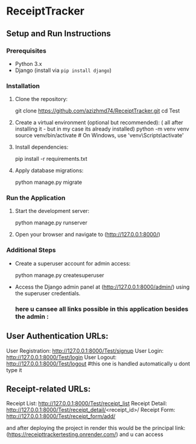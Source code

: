 # ReceiptTracker

## Setup and Run Instructions

### Prerequisites
- Python 3.x
- Django (install via `pip install django`)

### Installation
1. Clone the repository:
   
    git clone https://github.com/azizhmd74/ReceiptTracker.git
    cd Test


2. Create a virtual environment (optional but recommended):
( all after installing it - but in my case its already installed)
    python -m venv venv
    source venv/bin/activate   # On Windows, use 'venv\Scripts\activate'


3. Install dependencies:

    pip install -r requirements.txt
 

4. Apply database migrations:

    python manage.py migrate
 

### Run the Application
1. Start the development server:
 
    python manage.py runserver


2. Open your browser and navigate to (http://127.0.0.1:8000/)

### Additional Steps
- Create a superuser account for admin access:

    python manage.py createsuperuser
- Access the Django admin panel at (http://127.0.0.1:8000/admin/) using the superuser credentials.

  
  ### here u cansee all links possible in this application besides the admin :
User Authentication URLs:
---------------------------

User Registration: http://127.0.0.1:8000/Test/signup
User Login: http://127.0.0.1:8000/Test/login
User Logout: http://127.0.0.1:8000/Test/logout #this one is handled automatically u dont type it 

Receipt-related URLs:
------------------------
Receipt List: http://127.0.0.1:8000/Test/receipt_list
Receipt Detail: http://127.0.0.1:8000/Test/receipt_detail/<receipt_id>/
Receipt Form: http://127.0.0.1:8000/Test/receipt_form/add/

and after deploying the project in render this would be the principal link: (https://receipttrackertesting.onrender.com/) and u can access 
